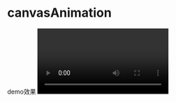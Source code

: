 # canvasAnimation
demo效果
![](https://github.com/hunankeda110/cavasAnimation/blob/master/device-2018-04-23-202336.mp4)
